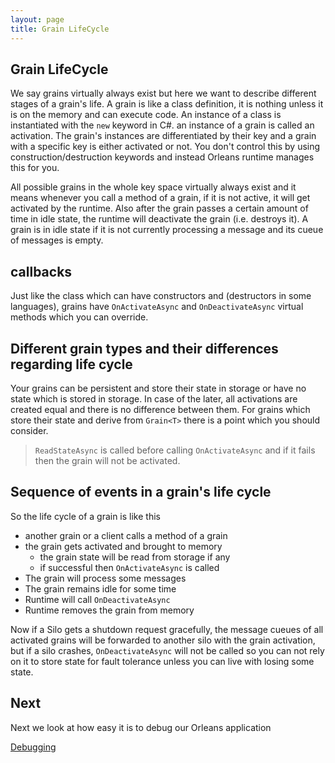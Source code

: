 ```yaml
---
layout: page
title: Grain LifeCycle
---
```



## Grain LifeCycle

We say grains virtually always exist but here we want to describe different stages of a grain's life.
A grain is like a class definition, it is nothing unless it is on the memory and can execute code.
An instance of a class is instantiated with the `new` keyword in C#.
an instance of a grain is called an activation.
The grain's instances are differentiated by their key and a grain with a specific key is either activated or not.
You don't control this by using construction/destruction keywords and instead Orleans runtime manages this for you.

All possible grains in the whole key space virtually always exist
and it means whenever you call a method of a grain, if it is not active, it will get activated by the runtime.
Also after the grain passes a certain amount of time in idle state, the runtime will deactivate the grain (i.e. destroys it).
A grain is in idle state if it is not currently processing a message and its cueue of messages is empty.

## callbacks 

Just like the class which can have constructors and (destructors in some languages), grains have
`OnActivateAsync` and `OnDeactivateAsync` virtual methods which you can override.

## Different grain types and their differences regarding life cycle

Your grains can be persistent and store their state in storage
or have no state which is stored in storage. 
In case of the later, all activations are created equal and there is no difference between them.
For grains which store their state and derive from `Grain<T>` there is a point which you should consider.

> `ReadStateAsync` is called before calling `OnActivateAsync` and if it fails then the grain will not be activated.


## Sequence of events in a grain's life cycle

So the life cycle of a grain is like this

- another grain or a client calls a method of a grain
- the grain gets activated and brought to memory
  - the grain state will be read from storage if any
  - if successful then `OnActivateAsync` is called
- The grain will process some messages
- The grain remains idle for some time
- Runtime will call `OnDeactivateAsync`
- Runtime removes the grain from memory

Now if a Silo gets a shutdown request gracefully, the message cueues of all activated grains will be forwarded to another silo with the grain activation,
but if a silo crashes, `OnDeactivateAsync` will not be called so you can not rely on it to store state for fault tolerance unless you can live with losing some state.

## Next
Next we look at how easy it is to debug our Orleans application

[Debugging](Debugging.md)
